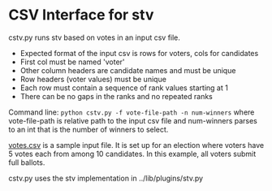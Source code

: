 # CSV Interface for stv
cstv.py runs stv based on votes in an input csv file.
* Expected format of the input csv is rows for voters, cols for candidates
* First col must be named 'voter'
* Other column headers are candidate names and must be unique
* Row headers (voter values) must be unique
* Each row must contain a sequence of rank values starting at 1
* There can be no gaps in the ranks and no repeated ranks

Command line: ```python cstv.py -f vote-file-path -n num-winners```
where vote-file-path is relative path to the input csv file
and num-winners parses to an int that is the number of winners to select.

[votes.csv](https://github.com/psteitz/steve/blob/trunk/pysteve/csv/votes.csv)
is a sample input file.  It is set up for an election where
voters have 5 votes each from among 10 candidates.  In this example,
all voters submit full ballots.

cstv.py uses the stv implementation in ../lib/plugins/stv.py
